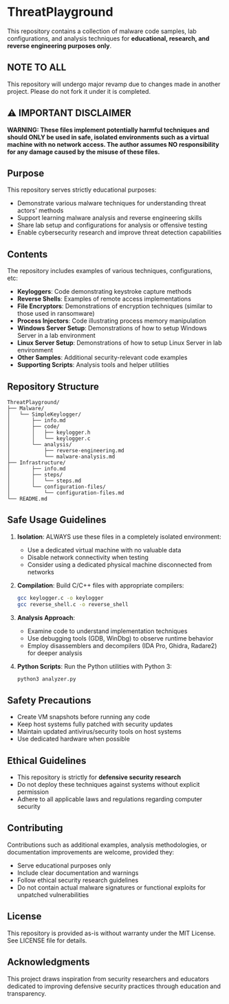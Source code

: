 <!--
display-subdirectories: true
-->

# ThreatPlayground

This repository contains a collection of malware code samples, lab configurations, and analysis techniques for **educational, research, and reverse engineering purposes only**.

## NOTE TO ALL

This repository will undergo major revamp due to changes made in another project. Please do not fork it under it is completed.

## ⚠️ IMPORTANT DISCLAIMER

**WARNING: These files implement potentially harmful techniques and should ONLY be used in safe, isolated environments such as a virtual machine with no network access. The author assumes NO responsibility for any damage caused by the misuse of these files.**

## Purpose

This repository serves strictly educational purposes:

* Demonstrate various malware techniques for understanding threat actors' methods
* Support learning malware analysis and reverse engineering skills
* Share lab setup and configurations for analysis or offensive testing
* Enable cybersecurity research and improve threat detection capabilities

## Contents

The repository includes examples of various techniques, configurations, etc:

* **Keyloggers**: Code demonstrating keystroke capture methods
* **Reverse Shells**: Examples of remote access implementations
* **File Encryptors**: Demonstrations of encryption techniques (similar to those used in ransomware)
* **Process Injectors**: Code illustrating process memory manipulation
* **Windows Server Setup**: Demonstrations of how to setup Windows Server in a lab environment
* **Linux Server Setup**: Demonstrations of how to setup Linux Server in lab environment
* **Other Samples**: Additional security-relevant code examples
* **Supporting Scripts**: Analysis tools and helper utilities

## Repository Structure

```
ThreatPlayground/
├── Malware/
│   └── SimpleKeylogger/
│       ├── info.md
│       ├── code/
│       │   ├── keylogger.h
│       │   └── keylogger.c
│       └── analysis/
│           ├── reverse-engineering.md
│           └── malware-analysis.md
├── Infrastructure/
│       ├── info.md
│       ├── steps/
│       │   └── steps.md
│       └── configuration-files/
│           └── configuration-files.md
└── README.md
```

## Safe Usage Guidelines

1. **Isolation**: ALWAYS use these files in a completely isolated environment:
   - Use a dedicated virtual machine with no valuable data
   - Disable network connectivity when testing
   - Consider using a dedicated physical machine disconnected from networks

2. **Compilation**: Build C/C++ files with appropriate compilers:
   ```bash
   gcc keylogger.c -o keylogger
   gcc reverse_shell.c -o reverse_shell
   ```

3. **Analysis Approach**:
   - Examine code to understand implementation techniques
   - Use debugging tools (GDB, WinDbg) to observe runtime behavior
   - Employ disassemblers and decompilers (IDA Pro, Ghidra, Radare2) for deeper analysis

4. **Python Scripts**: Run the Python utilities with Python 3:
   ```bash
   python3 analyzer.py
   ```

## Safety Precautions

* Create VM snapshots before running any code
* Keep host systems fully patched with security updates
* Maintain updated antivirus/security tools on host systems
* Use dedicated hardware when possible

## Ethical Guidelines

* This repository is strictly for **defensive security research**
* Do not deploy these techniques against systems without explicit permission
* Adhere to all applicable laws and regulations regarding computer security

## Contributing

Contributions such as additional examples, analysis methodologies, or documentation improvements are welcome, provided they:

* Serve educational purposes only
* Include clear documentation and warnings
* Follow ethical security research guidelines
* Do not contain actual malware signatures or functional exploits for unpatched vulnerabilities

## License

This repository is provided as-is without warranty under the MIT License. See LICENSE file for details.

## Acknowledgments

This project draws inspiration from security researchers and educators dedicated to improving defensive security practices through education and transparency.
